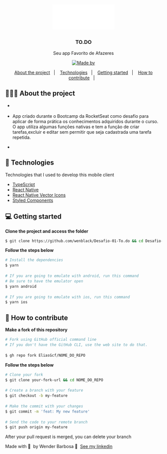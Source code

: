 <h1 align="center">
	<img alt="Logo" src="https://github.com/wenblack/Desafio-01-To.do/blob/main/src/assets/images/logo/to.do%403x.png" width="200px" />
  
</h1>

<h3 align="center">
  TO.DO
</h3>

<p align="center">Seu app Favorito de Afazeres</p>

<p align="center">
 

  <a href="https://www.linkedin.com/in/eliasgcf/">
    <img alt="Made by" src="https://img.shields.io/badge/made%20by-Wender%20Barbosa-gree">
  </a>
</p>

<p align="center">
  <a href="#-about-the-project">About the project</a>&nbsp;&nbsp;&nbsp;|&nbsp;&nbsp;&nbsp;
  <a href="#-technologies">Technologies</a>&nbsp;&nbsp;&nbsp;|&nbsp;&nbsp;&nbsp;
  <a href="#-getting-started">Getting started</a>&nbsp;&nbsp;&nbsp;|&nbsp;&nbsp;&nbsp;
  <a href="#-how-to-contribute">How to contribute</a>&nbsp;&nbsp;&nbsp;|&nbsp;&nbsp;&nbsp;
</p>

## 👨🏻‍💻 About the project

- <p style="color: red;">
- App criado durante o Bootcamp da RocketSeat como desafio para aplicar de forma prática os conhecimentos 
  adquiridos durante o curso. O app utiliza algumas funções nativas e tem a função de criar tarefas,excluir
  e editar sem permitir que seja cadastrada uma tarefa repetida. 
- </p>

## 🚀 Technologies

Technologies that I used to develop this mobile client

- [TypeScript](https://www.typescriptlang.org/)
- [React Native](https://reactnative.dev/)
- [React Native Vector Icons](https://github.com/oblador/react-native-vector-icons)
- [Styled Components](https://styled-components.com/)

## 💻 Getting started


**Clone the project and access the folder**

```bash
$ git clone https://github.com/wenblack/Desafio-01-To.do && cd Desafio-01-To.do
```

**Follow the steps below**

```bash
# Install the dependencies
$ yarn

# If you are going to emulate with android, run this command
# Be sure to have the emulator open
$ yarn android

# If you are going to emulate with ios, run this command
$ yarn ios
```

## 🤔 How to contribute

**Make a fork of this repository**

```bash
# Fork using GitHub official command line
# If you don't have the GitHub CLI, use the web site to do that.

$ gh repo fork EliasGcf/NOME_DO_REPO
```

**Follow the steps below**

```bash
# Clone your fork
$ git clone your-fork-url && cd NOME_DO_REPO

# Create a branch with your feature
$ git checkout -b my-feature

# Make the commit with your changes
$ git commit -m 'feat: My new feature'

# Send the code to your remote branch
$ git push origin my-feature
```

After your pull request is merged, you can delete your branch



Made with 💜 &nbsp;by Wender Barbosa 👋 &nbsp;[See my linkedin](https://www.linkedin.com/in/wender-jose-santos-4b1473217/)
